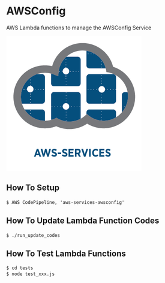 
# AWSConfig

AWS Lambda functions to manage the AWSConfig Service

![aws-services][aws-services-image]

## How To Setup

    $ AWS CodePipeline, 'aws-services-awsconfig'


## How To Update Lambda Function Codes

    $ ./run_update_codes


## How To Test Lambda Functions

    $ cd tests
    $ node test_xxx.js

[aws-services-image]: ./docs/images/logo.png?raw=true
